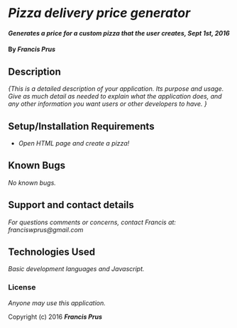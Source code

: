 # _Pizza delivery price generator_

#### _Generates a price for a custom pizza that the user creates, Sept 1st, 2016_

#### By _**Francis Prus**_

## Description

_{This is a detailed description of your application. Its purpose and usage.  Give as much detail as needed to explain what the application does, and any other information you want users or other developers to have. }_

## Setup/Installation Requirements

* _Open HTML page and create a pizza!_

## Known Bugs

_No known bugs._

## Support and contact details

_For questions comments or concerns, contact Francis at: franciswprus@gmail.com_

## Technologies Used

_Basic development languages and Javascript._

### License

*Anyone may use this application.*

Copyright (c) 2016 **_Francis Prus_**
